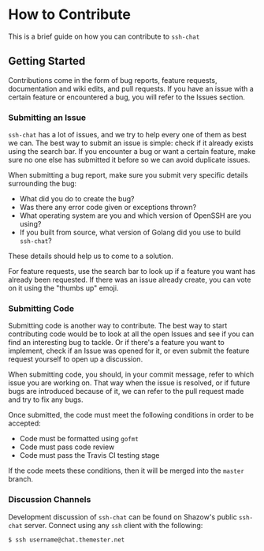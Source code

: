 # How to Contribute

This is a brief guide on how you can contribute to `ssh-chat`

## Getting Started

Contributions come in the form of bug reports, feature requests, documentation and wiki edits, and pull requests. If you have an issue with a certain feature or encountered a bug, you will refer to the Issues section.

### Submitting an Issue

`ssh-chat` has a lot of issues, and we try to help every one of them as best we can. The best way to submit an issue is simple: check if it already exists using the search bar. If you encounter a bug or want a certain feature, make sure no one else has submitted it before so we can avoid duplicate issues.

When submitting a bug report, make sure you submit very specific details surrounding the bug:

* What did you do to create the bug?
* Was there any error code given or exceptions thrown?
* What operating system are you and which version of OpenSSH are you using?
* If you built from source, what version of Golang did you use to build `ssh-chat`?

These details should help us to come to a solution.

For feature requests, use the search bar to look up if a feature you want has already been requested. If there was an issue already create, you can vote on it using the "thumbs up" emoji.

### Submitting Code

Submitting code is another way to contribute. The best way to start contributing code would be to look at all the open Issues and see if you can find an interesting bug to tackle. Or if there's a feature you want to implement, check if an Issue was opened for it, or even submit the feature request yourself to open up a discussion.

When submitting code, you should, in your commit message, refer to which issue you are working on. That way when the issue is resolved, or if future bugs are introduced because of it, we can refer to the pull request made and try to fix any bugs.

Once submitted, the code must meet the following conditions in order to be accepted:
* Code must be formatted using `gofmt`
* Code must pass code review
* Code must pass the Travis CI testing stage

If the code meets these conditions, then it will be merged into the `master` branch.


### Discussion Channels

Development discussion of `ssh-chat` can be found on Shazow's public `ssh-chat` server. Connect using any `ssh` client with the following:

```bash
$ ssh username@chat.themester.net
```
